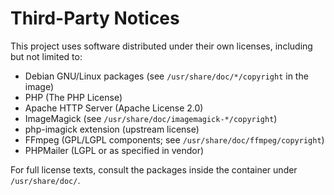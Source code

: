 # Third-Party Notices

This project uses software distributed under their own licenses, including but not limited to:

- Debian GNU/Linux packages (see `/usr/share/doc/*/copyright` in the image)
- PHP (The PHP License)
- Apache HTTP Server (Apache License 2.0)
- ImageMagick (see `/usr/share/doc/imagemagick-*/copyright`)
- php-imagick extension (upstream license)
- FFmpeg (GPL/LGPL components; see `/usr/share/doc/ffmpeg/copyright`)
- PHPMailer (LGPL or as specified in vendor)

For full license texts, consult the packages inside the container under `/usr/share/doc/`.
